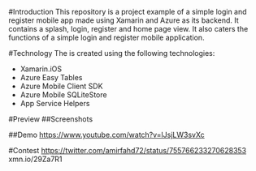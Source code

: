 #Introduction
This repository is a project example of a simple login and register mobile app made using Xamarin and Azure as its backend. It contains a splash, login, register and home page view. It also caters the functions of a simple login and register mobile application.

#Technology
The is created using the following technologies:
* Xamarin.iOS
* Azure Easy Tables
* Azure Mobile Client SDK
* Azure Mobile SQLiteStore
* App Service Helpers

#Preview
##Screenshots

##Demo
https://www.youtube.com/watch?v=lJsjLW3svXc

#Contest
https://twitter.com/amirfahd72/status/755766233270628353
xmn.io/29Za7R1

